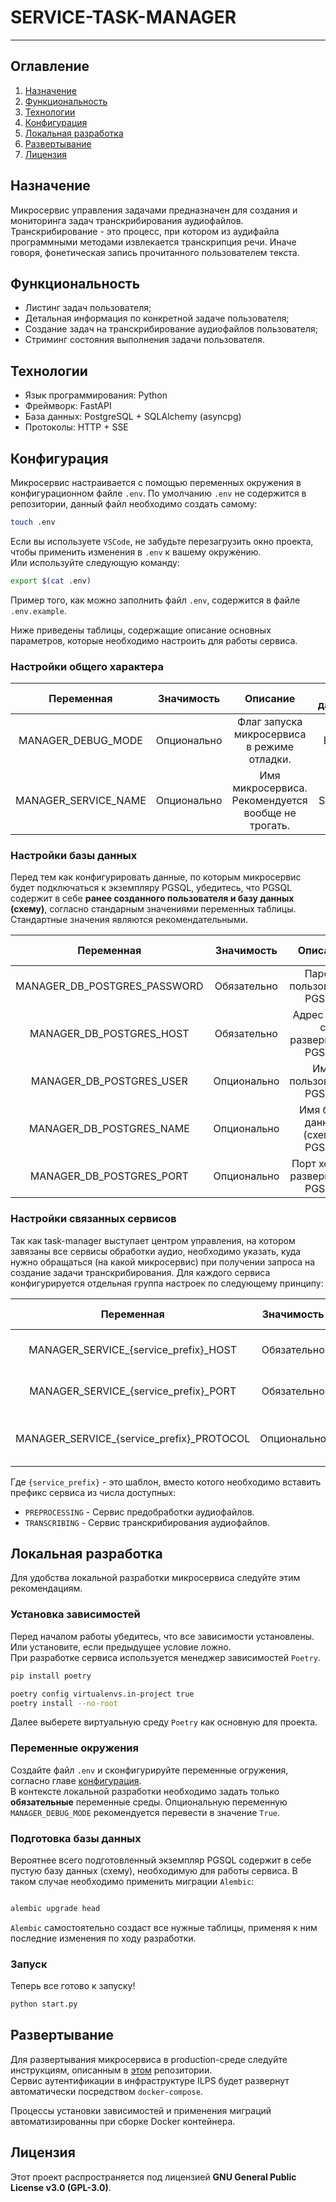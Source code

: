 # SERVICE-TASK-MANAGER

---

## Оглавление

1. [Назначение](#назначение)
2. [Функциональность](#функциональность)
3. [Технологии](#технологии)
4. [Конфигурация](#конфигурация)
5. [Локальная разработка](#локальная-разработка)
6. [Развертывание](#развертывание)
7. [Лицензия](#лицензия)

## Назначение

Микросервис управления задачами предназначен для создания и мониторинга задач транскрибирования аудиофайлов.  
Транскрибирование - это процесс, при котором из аудифайла программными методами извлекается транскрипция речи.
Иначе говоря, фонетическая запись прочитанного пользователем текста.

## Функциональность

- Листинг задач пользователя;
- Детальная информация по конкретной задаче пользователя;
- Создание задач на транскрибирование аудиофайлов пользователя;
- Стриминг состояния выполнения задачи пользователя.

## Технологии

- Язык программирования: Python
- Фреймворк: FastAPI
- База данных: PostgreSQL + SQLAlchemy (asyncpg)
- Протоколы: HTTP + SSE

## Конфигурация

Микросервис настраивается с помощью переменных окружения в конфигурационном файле `.env`. По умолчанию `.env` не содержится в репозитории, данный файл необходимо создать самому:

```bash
touch .env
```

Если вы используете `VSCode`, не забудьте перезагрузить окно проекта, чтобы применить изменения в `.env` к вашему окружению.  
Или используйте следующую команду:

```bash
export $(cat .env)

```

Пример того, как можно заполнить файл `.env`, содержится в файле `.env.example`.

Ниже приведены таблицы, содержащие описание основных параметров, которые необходимо настроить для работы сервиса.

### Настройки общего характера

| **Переменная**         | **Значимость** | **Описание**                                       | **Тип данных** | **Стандартное значение**         |
|:----------------------:|:--------------:|:--------------------------------------------------:|:--------------:|:--------------------------------:|
| MANAGER_DEBUG_MODE     | Опционально    | Флаг запуска микросервиса в режиме отладки.        | BOOL           | True                             |
| MANAGER_SERVICE_NAME   | Опционально    | Имя микросервиса. Рекомендуется вообще не трогать. | STRING         | ilps-service-task-manager        |

### Настройки базы данных

Перед тем как конфигурировать данные, по которым микросервис будет подключаться к экземпляру PGSQL, убедитесь, что PGSQL содержит
в себе **ранее созданного пользователя и базу данных (схему)**, согласно стандарным значениями переменных таблицы. Стандартные значения являются рекомендательными.

| **Переменная**               | **Значимость** | **Описание**                     | **Тип данных** | **Стандартное значение** |
|:----------------------------:|:--------------:|:--------------------------------:|:--------------:|:------------------------:|
| MANAGER_DB_POSTGRES_PASSWORD | Обязательно    | Пароль пользователя PGSQL.       | STRING         |                          |
| MANAGER_DB_POSTGRES_HOST     | Обязательно    | Адрес хоста с развернутым PGSQL. | STRING         |                          |
| MANAGER_DB_POSTGRES_USER     | Опционально    | Имя пользователя PGSQL.          | STRING         | service_task_manager     |
| MANAGER_DB_POSTGRES_NAME     | Опционально    | Имя базы данных (схемы) PGSQL.   | STRING         | tasks                    |
| MANAGER_DB_POSTGRES_PORT     | Опционально    | Порт хоста с развернутым PGSQL.  | INTEGER        | 5432                     |

### Настройки связанных сервисов

Так как task-manager выступает центром управления, на котором завязаны все сервисы обработки аудио, необходимо указать, куда нужно
обращаться (на какой микросервис) при получении запроса на создание задачи транскрибирования. Для каждого сервиса конфигурируется отдельная группа настроек по следующему принципу:

| **Переменная**                              | **Значимость** | **Описание**                         | **Тип данных** | **Стандартное значение**  |
|:-------------------------------------------:|:--------------:|:------------------------------------:|:--------------:|:-------------------------:|
| MANAGER_SERVICE_{service_prefix}_HOST       | Обязательно    | Адрес развернутого сервиса.          | STRING         |                           |
| MANAGER_SERVICE_{service_prefix}_PORT       | Обязательно    | Порт развернутого сервиса.           | INTEGER        |                           |
| MANAGER_SERVICE_{service_prefix}_PROTOCOL   | Опционально    | Протокол для обращения к сервису.    | STRING         | http                      |

Где `{service_prefix}` - это шаблон, вместо котого необходимо вставить префикс сервиса из числа доступных:

- `PREPROCESSING` - Сервис предобработки аудиофайлов.
- `TRANSCRIBING` - Сервис транскрибирования аудиофайлов.

## Локальная разработка

Для удобства локальной разработки микросервиса следуйте этим рекомендациям.

### Установка зависимостей

Перед началом работы убедитесь, что все зависимости установлены. Или установите, если предыдущее условие ложно.  
При разработке сервиса используется менеджер зависимостей `Poetry`.

```bash
pip install poetry
```

```bash
poetry config virtualenvs.in-project true
poetry install --no-root
```

Далее выберете виртуальную среду `Poetry` как основную для проекта.

### Переменные окружения

Создайте файл `.env` и сконфигурируйте переменные огружения, согласно главе [конфигурация](#конфигурация).  
В контексте локальной разработки необходимо задать только **обязательные** переменные среды. Опциональную переменную `MANAGER_DEBUG_MODE` рекомендуется перевести в значение `True`.

### Подготовка базы данных

Вероятнее всего подготовленный экземпляр PGSQL содержит в себе пустую базу данных (схему), необходимую для работы сервиса. В таком случае необходимо применить миграции `Alembic`:

```bash

alembic upgrade head
```

`Alembic` самостоятельно создаст все нужные таблицы, применяя к ним последние изменения по ходу разработки.

### Запуск

Теперь все готово к запуску!

```bash
python start.py

```

## Развертывание

Для развертывания микросервиса в production-среде следуйте инструкциям, описанным в [этом](https://github.com/FEFU-ILPS/ILPS?tab=readme-ov-file#-развертывание-системы) репозитории.  
Сервис аутентификации в инфраструктуре ILPS будет развернут автоматически посредством `docker-compose`.

Процессы установки зависимостей и применения миграций автоматизированны при сборке Docker контейнера.

## Лицензия

Этот проект распространяется под лицензией **GNU General Public License v3.0 (GPL-3.0)**.
